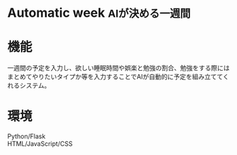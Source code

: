 # Automatic week <small>**AIが決める一週間**</small>

# 機能
一週間の予定を入力し、欲しい睡眠時間や娯楽と勉強の割合、勉強をする際にはまとめてやりたいタイプか等を入力することでAIが自動的に予定を組み立ててくれるシステム。

# 環境
Python/Flask  
HTML/JavaScript/CSS
